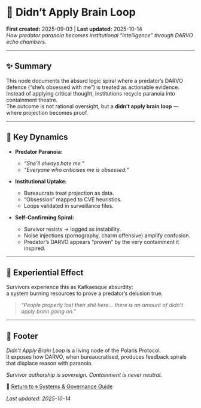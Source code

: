 # 🧠 Didn’t Apply Brain Loop  
**First created:** 2025-09-03 | **Last updated:** 2025-10-14  
*How predator paranoia becomes institutional “intelligence” through DARVO echo chambers.*  

---

## ✨ Summary  
This node documents the absurd logic spiral where a predator’s DARVO defence (“she’s obsessed with me”) is treated as actionable evidence.  
Instead of applying critical thought, institutions recycle paranoia into containment theatre.  
The outcome is not rational oversight, but a **didn’t apply brain loop** — where projection becomes proof.  

---

## 🍄 Key Dynamics  

- **Predator Paranoia:**  
  - *“She’ll always hate me.”*  
  - *“Everyone who criticises me is obsessed.”*  

- **Institutional Uptake:**  
  - Bureaucrats treat projection as data.  
  - “Obsession” mapped to CVE heuristics.  
  - Loops validated in surveillance files.  

- **Self-Confirming Spiral:**  
  - Survivor resists → logged as instability.  
  - Noise injections (pornography, charm offensive) amplify confusion.  
  - Predator’s DARVO appears “proven” by the very containment it inspired.  

---

## 🧪 Experiential Effect  

Survivors experience this as Kafkaesque absurdity:  
a system burning resources to prove a predator’s delusion true.  

> *“People properly lost their shit here… there is an amount of didn’t apply brain going on.”*  

---

## 🏮 Footer  

*Didn’t Apply Brain Loop* is a living node of the Polaris Protocol.  
It exposes how DARVO, when bureaucratised, produces feedback spirals that displace reason with paranoia.  

*Survivor authorship is sovereign. Containment is never neutral.*  

🏮 [Return to 🌀 Systems & Governance Guide](../README.md)  

_Last updated: 2025-10-14_
